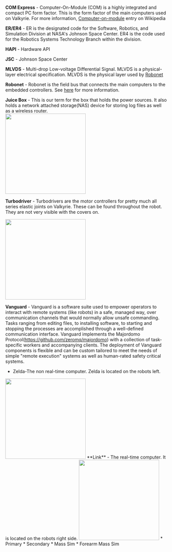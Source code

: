 **COM Express** - Computer-On-Module (COM) is a highly integrated and compact PC form factor.  This is the form factor of the main computers used on Valkyrie.  For more information, [Computer-on-module](https://en.wikipedia.org/wiki/Computer-on-module) entry on Wikipedia  

**ER/ER4** - ER is the designated code for the Software, Robotics, and Simulation Division at NASA's Johnson Space Center.  ER4 is the code used for the Robotics Systems Technology Branch within the division.  

**HAPI** - Hardware API  

**JSC** - Johnson Space Center  

**MLVDS** - Multi-drop Low-voltage Differential Signal.  MLVDS is a physical-layer electrical specification.  MLVDS is the physical layer used by [Robonet](Robonet)  

**Robonet** - Robonet is the field bus that connects the main computers to the embedded controllers.  See [here](Robonet) for more information.

**Juice Box** - This is our term for the box that holds the power sources. It also holds a network attached storage(NAS) device for storing log files as well as a wireless router.  
<img src="https://github.com/NASA-JSC-Robotics/valkyrie/wiki/images/JuiceBox.png" width="250">  

**Turbodriver** - Turbodrivers are the motor controllers for pretty much all series elastic joints on Valkyrie. These can be found throughout the robot. They are not very visible with the covers on.

<img src="https://github.com/NASA-JSC-Robotics/valkyrie/wiki/images/Turbodriver.png" width="250">  

**Vanguard** - Vanguard is a software suite used to empower operators to interact with remote systems (like robots) in a safe, managed way, over communication channels that would normally allow unsafe commanding.  Tasks ranging from editing files, to installing software, to starting and stopping the processes are accomplished through a well-defined communication interface.  Vanguard implements the Majordomo Protocol(https://github.com/zeromq/majordomo) with a collection of task-specific workers and accompanying clients.  The deployment of Vanguard components is flexible and can be custom tailored to meet the needs of simple "remote execution" systems as well as human-rated safety critical systems.
* Zelda-The non real-time computer. Zelda is located on the robots left.

<img src="https://github.com/NASA-JSC-Robotics/valkyrie/wiki/images/Zelda.png" width="250">
**Link** - The real-time computer. It is located on the robots right side.

<img src="https://github.com/NASA-JSC-Robotics/valkyrie/wiki/images/Link.png" width="250">
* Primary
* Secondary
* Mass Sim
* Forearm Mass Sim